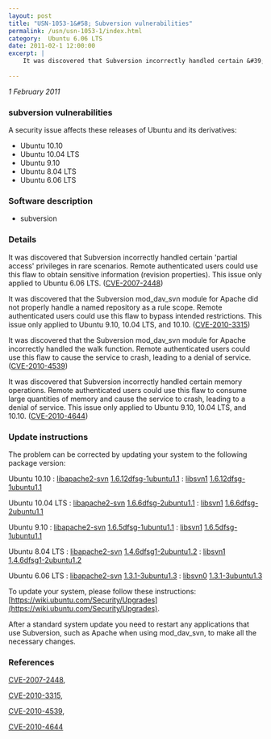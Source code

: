 ```yaml
---
layout: post
title: "USN-1053-1&#58; Subversion vulnerabilities"
permalink: /usn/usn-1053-1/index.html
category:  Ubuntu 6.06 LTS
date: 2011-02-1 12:00:00
excerpt: |
    It was discovered that Subversion incorrectly handled certain &#39;partial access&#39; privileges in rare scenarios. Remote authenticated users could use this flaw to obtain sensitive information (revision properties). This issue only applied to Ubuntu 6.06 LTS. ([CVE-2007-2448](http://people.ubuntu.com/~ubuntu-security/cve/CVE-2007-2448))
    
--- 
```

 
 

*1 February 2011*

### subversion vulnerabilities

A security issue affects these releases of Ubuntu and its derivatives:

* Ubuntu 10.10
* Ubuntu 10.04 LTS
* Ubuntu 9.10
* Ubuntu 8.04 LTS
* Ubuntu 6.06 LTS

### Software description

* subversion 

### Details

It was discovered that Subversion incorrectly handled certain &#39;partial access&#39; privileges in rare scenarios. Remote authenticated users could use this flaw to obtain sensitive information (revision properties). This issue only applied to Ubuntu 6.06 LTS. ([CVE-2007-2448](http://people.ubuntu.com/~ubuntu-security/cve/CVE-2007-2448))

It was discovered that the Subversion mod_dav_svn module for Apache did not properly handle a named repository as a rule scope. Remote authenticated users could use this flaw to bypass intended restrictions. This issue only applied to Ubuntu 9.10, 10.04 LTS, and 10.10. ([CVE-2010-3315](http://people.ubuntu.com/~ubuntu-security/cve/CVE-2010-3315))

It was discovered that the Subversion mod_dav_svn module for Apache incorrectly handled the walk function. Remote authenticated users could use this flaw to cause the service to crash, leading to a denial of service. ([CVE-2010-4539](http://people.ubuntu.com/~ubuntu-security/cve/CVE-2010-4539))

It was discovered that Subversion incorrectly handled certain memory operations. Remote authenticated users could use this flaw to consume large quantities of memory and cause the service to crash, leading to a denial of service. This issue only applied to Ubuntu 9.10, 10.04 LTS, and 10.10. ([CVE-2010-4644](http://people.ubuntu.com/~ubuntu-security/cve/CVE-2010-4644)) 

### Update instructions

The problem can be corrected by updating your system to the following package version:

Ubuntu 10.10
 : [libapache2-svn](https://launchpad.net/ubuntu/+source/subversion) <span> [1.6.12dfsg-1ubuntu1.1](https://launchpad.net/ubuntu/+source/subversion/1.6.12dfsg-1ubuntu1.1) </span> 
 : [libsvn1](https://launchpad.net/ubuntu/+source/subversion) <span> [1.6.12dfsg-1ubuntu1.1](https://launchpad.net/ubuntu/+source/subversion/1.6.12dfsg-1ubuntu1.1) </span> 

Ubuntu 10.04 LTS
 : [libapache2-svn](https://launchpad.net/ubuntu/+source/subversion) <span> [1.6.6dfsg-2ubuntu1.1](https://launchpad.net/ubuntu/+source/subversion/1.6.6dfsg-2ubuntu1.1) </span> 
 : [libsvn1](https://launchpad.net/ubuntu/+source/subversion) <span> [1.6.6dfsg-2ubuntu1.1](https://launchpad.net/ubuntu/+source/subversion/1.6.6dfsg-2ubuntu1.1) </span> 

Ubuntu 9.10
 : [libapache2-svn](https://launchpad.net/ubuntu/+source/subversion) <span> [1.6.5dfsg-1ubuntu1.1](https://launchpad.net/ubuntu/+source/subversion/1.6.5dfsg-1ubuntu1.1) </span> 
 : [libsvn1](https://launchpad.net/ubuntu/+source/subversion) <span> [1.6.5dfsg-1ubuntu1.1](https://launchpad.net/ubuntu/+source/subversion/1.6.5dfsg-1ubuntu1.1) </span> 

Ubuntu 8.04 LTS
 : [libapache2-svn](https://launchpad.net/ubuntu/+source/subversion) <span> [1.4.6dfsg1-2ubuntu1.2](https://launchpad.net/ubuntu/+source/subversion/1.4.6dfsg1-2ubuntu1.2) </span> 
 : [libsvn1](https://launchpad.net/ubuntu/+source/subversion) <span> [1.4.6dfsg1-2ubuntu1.2](https://launchpad.net/ubuntu/+source/subversion/1.4.6dfsg1-2ubuntu1.2) </span> 

Ubuntu 6.06 LTS
 : [libapache2-svn](https://launchpad.net/ubuntu/+source/subversion) <span> [1.3.1-3ubuntu1.3](https://launchpad.net/ubuntu/+source/subversion/1.3.1-3ubuntu1.3) </span> 
 : [libsvn0](https://launchpad.net/ubuntu/+source/subversion) <span> [1.3.1-3ubuntu1.3](https://launchpad.net/ubuntu/+source/subversion/1.3.1-3ubuntu1.3) </span> 

To update your system, please follow these instructions: [https://wiki.ubuntu.com/Security/Upgrades](https://wiki.ubuntu.com/Security/Upgrades).

After a standard system update you need to restart any applications that use Subversion, such as Apache when using mod_dav_svn, to make all the necessary changes. 

### References

 
 [CVE-2007-2448](http://people.ubuntu.com/~ubuntu-security/cve/CVE-2007-2448), 

 [CVE-2010-3315](http://people.ubuntu.com/~ubuntu-security/cve/CVE-2010-3315), 

 [CVE-2010-4539](http://people.ubuntu.com/~ubuntu-security/cve/CVE-2010-4539), 

 [CVE-2010-4644](http://people.ubuntu.com/~ubuntu-security/cve/CVE-2010-4644)
 

